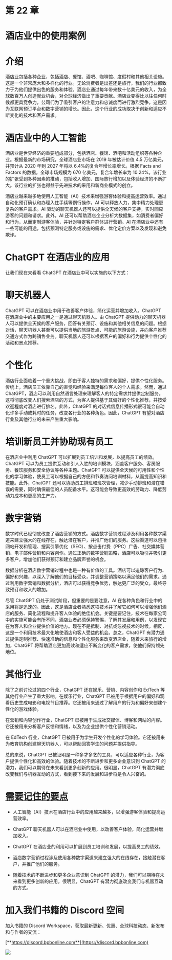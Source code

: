 # 第 22 章

# 酒店业中的使用案例

# 介绍

酒店业包括各种企业，包括酒店、餐馆、酒吧、咖啡馆、度假村和其他相关设施。这是一个非常庞大和多样化的行业。无论消费者是出差还是旅行，我们的行业都致力于为他们提供出色的服务和体验。酒店业通过每年带来数十亿美元的收入，为全球数百万人创造就业机会，对全球经济做出了重要贡献。酒店业变得比以往任何时候都更具竞争力，公司们为了吸引客户的注意力和忠诚度而进行激烈竞争，这是因为互联网预订平台和数字营销的增长。因此，这个行业的成功取决于创新和适应不断变化的技术和客户需求。

# 酒店业中的人工智能

酒店业是世界经济的重要组成部分，包括酒店、餐馆、酒吧和活动组织等各种企业。根据最新的市场研究，全球酒店业市场在 2019 年被估计价值 4.5 万亿美元，并预计从 2020 年到 2027 年将以 6.4%的复合年增长率增长。根据 Facts and Factors 的数据，全球市场规模为 670 亿美元，复合年增长率为 10.24%。该行业的扩张受到多种因素的推动，包括收入增加、国际旅行增加以及体验经济的不断扩大。该行业的扩张也得益于先进技术的采用和新商业模式的创立。

酒店业越来越多地使用人工智能（AI）技术来增强游客体验和提高运营效率。通过自动化预订确认和办理入住手续等例行操作，AI 可以释放人力，集中精力处理更复杂的客户需求。AI 驱动的聊天机器人还可以提供全天候的客户支持，实时回应游客的问题和请求。此外，AI 还可以帮助酒店企业分析大数据集，如消费者偏好和行为，从而定制游客体验，并针对特定客户群体进行营销。AI 在酒店业中还有一些可能的用途，包括预测特定服务或设施的需求、优化定价方案以及发现和避免欺诈。

# ChatGPT 在酒店业的应用

让我们现在来看看 ChatGPT 在酒店业中可以实施的以下方式：

# 聊天机器人

ChatGPT 可以在酒店业中用于改善客户体验，简化运营并增加收入。ChatGPT 在酒店业中的主要应用之一是通过聊天机器人。由 ChatGPT 提供动力的聊天机器人可以提供全天候的客户服务，回答有关预订、设施和其他相关信息的问题。根据对话，聊天机器人甚至可以提供当地的旅游景点、可能的旅游设施，并向客户推荐交通方式作为跨销售业务。聊天机器人还可以根据客户的偏好和行为提供个性化的活动和景点推荐。

# 个性化

酒店行业面临着一个重大挑战，即由于客人独特的需求和偏好，提供个性化服务。传统上，酒店员工依靠自己的直觉和经验来满足每位客人的个人需求。然而，通过 ChatGPT，酒店可以利用自然语言处理来理解客人的特定需求并提供定制服务。这将彻底改变人们搜索酒店的方式，为客人提供基于其偏好的个性化推荐，并按受欢迎程度对酒店进行排名。此外，ChatGPT 的对话式信息传播形式很可能会自动化许多手动或耗时的任务，改变各行业的各种角色。因此，ChatGPT 有望对酒店行业及其他行业的未来产生重大影响。

# 培训新员工并协助现有员工

在酒店业中利用 ChatGPT 可以扩展到员工培训和发展，以提高员工的绩效。ChatGPT 可以为员工提供互动和引人入胜的培训模块，涵盖客户服务、客房服务、餐饮服务和安全协议等各种主题。ChatGPT 可以提供全天候的可用性和个性化的学习体验，使员工可以根据自己的方便和节奏访问培训材料，从而提高知识和技能。此外，ChatGPT 还可以协助员工排班和班次管理，减少手动排班和潜在错误的需要，同时确保最佳的人员配备水平。这可能会导致更高效的劳动力、降低劳动力成本和更高的生产力。

# 数字营销

数字时代已经彻底改变了酒店营销的方式。酒店数字营销过程涉及利用各种数字渠道来建立强大的在线存在，触达潜在客户，并推广他们的服务。这些渠道可以包括网站开发和管理、搜索引擎优化（SEO）、按点击付费（PPC）广告、社交媒体营销、电子邮件营销和内容创作。通过正确的数字营销策略，酒店可以吸引并吸引更多客户，增加他们获得预订和建立品牌声誉的机会。

数据分析在酒店数字营销过程中也是一种有价值的工具。酒店可以追踪客户行为、偏好和兴趣，以深入了解他们的目标受众，并调整营销策略以满足他们的需求。通过利用数字营销和数据分析，酒店可以获得竞争优势，触达更广泛的受众，最终导致预订和收入的增加。

尽管 ChatGPT 仍处于测试阶段，但重要的是要注意，AI 在各种角色和行业中的采用将是迅速的。因此，这是酒店业者熟悉这项技术并了解它如何可以增强他们酒店的服务、简化流程和提升客人体验的绝佳机会。关键是要记住，技术在每家公司中的实施可能会有所不同，酒店业者必须保持警惕，了解其发展和用例，以发现它在为客人和企业提供价值的地方。现在不是抵制、对抗或忽视技术的时候。相反，这是一个利用技术最大化地使酒店和客人受益的机会。总之，ChatGPT 有潜力通过提供定制推荐、快速准确的信息和个性化服务来改变酒店业，随着未来旅行的增加，ChatGPT 将帮助酒店更加高效和适应不断变化的客户需求，使他们保持领先地位。

# 其他行业

除了之前讨论过的四个行业，ChatGPT 还在娱乐、营销、内容创作和 EdTech 等其他行业产生了重大影响。在娱乐行业，ChatGPT 已被用于根据用户的偏好和观看历史生成电影和电视节目推荐。它还被用来通过了解用户的行为和偏好来创建个性化的游戏体验。

在营销和内容创作行业，ChatGPT 已被用于生成社交媒体、博客和网站的内容。它还被用来分析客户反馈和情绪，以及为企业提供个性化营销活动。

在 EdTech 行业，ChatGPT 已被用于为学生开发个性化的学习体验。它还被用来为教育机构创建聊天机器人，可以帮助回答学生的问题并提供指导。

总的来说，ChatGPT 已被证明是一种多才多艺的工具，可以适应各种行业，为客户提供个性化和高效的体验。随着技术的不断进步和更多企业意识到 ChatGPT 的潜力，我们可以期待在未来看到更多创新的应用。很明显，ChatGPT 有潜力彻底改变我们与机器互动的方式，看到接下来的发展和进步将是令人兴奋的。

# [需要记住的要点](toc.xhtml#s194a)

+   人工智能（AI）技术在酒店行业中的应用越来越多，以增强游客体验和提高运营效率。

+   ChatGPT 聊天机器人可以在酒店业中使用，以改善客户体验，简化运营并增加收入。

+   ChatGPT 在酒店业的利用可以扩展到员工培训和发展，以提高员工的绩效。

+   酒店数字营销过程涉及使用各种数字渠道来建立强大的在线存在，接触潜在客户，并推广他们的服务。

+   随着技术的不断进步和更多企业意识到 ChatGPT 的潜力，我们可以期待在未来看到更多创新的应用。很明显，ChatGPT 有潜力彻底改变我们与机器互动的方式。

# 加入我们书籍的 Discord 空间

加入书籍的 Discord Workspace，获取最新更新、优惠、全球科技动态、新发布和与作者的交流：

[**https://discord.bpbonline.com**](https://discord.bpbonline.com)

![](images/dis.jpg)
